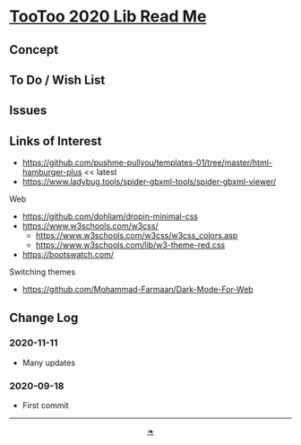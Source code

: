 


# [TooToo 2020 Lib Read Me]( ./readme.html )

<!--@@@
<div style=height:300px;overflow:hidden;width:100%;resize:both; ><iframe src=https://evereverland.github.io/lib/style/style-sample-tags.html height=100% width=100% ></iframe></div>
_/lib/style_

### Full Screen: [/lib/style]( https://evereverland.github.io/lib/style/ )
@@@-->

## Concept


## To Do / Wish List


## Issues


## Links of Interest

* https://github.com/pushme-pullyou/templates-01/tree/master/html-hamburger-plus << latest
* https://www.ladybug.tools/spider-gbxml-tools/spider-gbxml-viewer/

Web

* https://github.com/dohliam/dropin-minimal-css
* https://www.w3schools.com/w3css/
    * https://www.w3schools.com/w3css/w3css_colors.asp
    * https://www.w3schools.com/lib/w3-theme-red.css
* https://bootswatch.com/

Switching themes

* https://github.com/Mohammad-Farmaan/Dark-Mode-For-Web


## Change Log


### 2020-11-11

* Many updates

### 2020-09-18

* First commit


***

<center><a href=javascript:window.scrollTo(0,0); class=aDingbat > ❧ </a></center>

